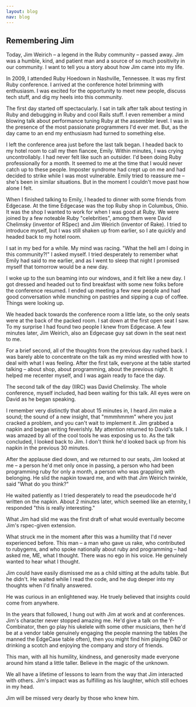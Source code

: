 ```yaml
---
layout: blog
nav: blog
---
```


## Remembering Jim

Today, Jim Weirich – a legend in the Ruby community – passed away. Jim was a humble, kind, and patient man and a source of so much positivity in our community. I want to tell you a story about how Jim came into my life.

In 2009, I attended Ruby Hoedown in Nashville, Tennessee. It was my first Ruby conference. I arrived at the conference hotel brimming with enthusiasm. I was excited for the opportunity to meet new people, discuss tech stuff, and dig my heels into this community.

The first day started off spectacularly. I sat in talk after talk about testing in Ruby and debugging in Ruby and cool Rails stuff. I even remember a mind blowing talk about performance tuning Ruby at the assembler level. I was in the presence of the most passionate programmers I'd ever met. But, as the day came to an end my enthusiasm had turned to something else.

I left the conference area just before the last talk began. I headed back to my hotel room to call my then fiancee, Emily. Within minutes, I was crying uncontrollably. I had never felt like such an outsider. I'd been doing Ruby professionally for a month. It seemed to me at the time that I would never catch up to these people. Imposter syndrome had crept up on me and had decided to strike while I was most vulnerable. Emily tried to reassure me – she's been in similar situations. But in the moment I couldn't move past how alone I felt.

When I finished talking to Emily, I headed to dinner with some friends from Edgecase. At the time Edgecase was the top Ruby shop in Columbus, Ohio. It was the shop I wanted to work for when I was good at Ruby. We were joined by a few  noteable Ruby "celebrities", among them were David Chelimsky (inventor of RSpec) and Jim Weirich (inventor of Rake). I tried to introduce myself, but I was still shaken up from earlier, so I ate quickly and headed back to my hotel room.

I sat in my bed for a while. My mind was racing. "What the hell am I doing in this community?!" I asked myself. I tried desperately to remember what Emily had said to me earlier, and as I went to sleep that night I promised myself that tomorrow would be a new day.

I woke up to the sun beaming into our windows, and it felt like a new day. I got dressed and headed out to find breakfast with some new folks before the conference resumed. I ended up meeting a few new people and had good conversation while munching on pastries and sipping a cup of coffee. Things were looking up.

We headed back towards the conference room a little late, so the only seats were at the back of the packed room. I sat down at the first open seat I saw. To my surprise I had found two people I knew from Edgecase. A few minutes later, Jim Weirich, also an Edgecase guy sat down in the seat next to me.

For a brief second, all of the thoughts from the previous day rushed back. I was barely able to concentrate on the talk as my mind wrestled with how to deal with what I was feeling. After the first talk, everyone at the table started talking – about shop, about programming, about the previous night. It helped me recenter myself, and I was again ready to face the day.

The second talk of the day (IIRC) was David Chelimsky. The whole conference, myself included, had been waiting for this talk. All eyes were on David as he began speaking.

I remember very distinctly that about 15 minutes in, I heard Jim make a sound; the sound of a new insight, that "mmmhmmm" where you just cracked a problem, and you can't wait to implement it. Jim grabbed a napkin and began writing feverishly. My attention returned to David's talk. I was amazed by all of the cool tools he was exposing us to. As the talk concluded, I looked back to Jim. I don't think he'd looked back up from his napkin in the previous 30 minutes.

After the applause died down, and we returned to our seats, Jim looked at me – a person he'd met only once in passing, a person who had been programming ruby for only a month, a person who was grappling with belonging. He slid the napkin toward me, and with that Jim Weirich twinkle, said "What do you think?"

He waited patiently as I tried desperately to read the pseudocode he'd written on the napkin. About 2 minutes later, which seemed like an eternity, I responded "this is really interesting."

What Jim had slid me was the first draft of what would eventually become Jim's rspec-given extension.

What struck me in the moment after this was a humility that I'd never experienced before. This man – a man who gave us rake, who contributed to rubygems, and who spoke nationally about ruby and programming – had asked me, ME, what I thought. There was no ego in his voice. He genuinely wanted to hear what I thought. 

Jim could have easily dismissed me as a child sitting at the adults table. But he didn't. He waited while I read the code, and he dug deeper into my thoughts when I'd finally answered. 

He was curious in an enlightened way. He truely believed that insights could come from anywhere.

In the years that followed, I hung out with Jim at work and at conferences. Jim's character never stopped amazing me. He'd give a talk on the Y-Combinator, then go play his ukelele with some other musicians, then he'd be at a vendor table genuinely engaging the people manning the tables (he manned the EdgeCase table often), then you might find him playing D&D or drinking a scotch and enjoying the company and story of friends.

This man, with all his humility, kindness, and generosity made everyone around him stand a little taller. Believe in the magic of the unknown.

We all have a lifetime of lessons to learn from the way that Jim interacted with others. Jim's impact was as fulfilling as his laughter, which still echoes in my head.

Jim will be missed very dearly by those who knew him.



